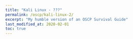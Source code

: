 ```yaml
---
title: "Kali Linux - ???"
permalink: /oscp/kali-linux-2/
excerpt: "My humble version of an OSCP Survival Guide"
last_modified_at: 2020-02-01
toc: true
---
```

